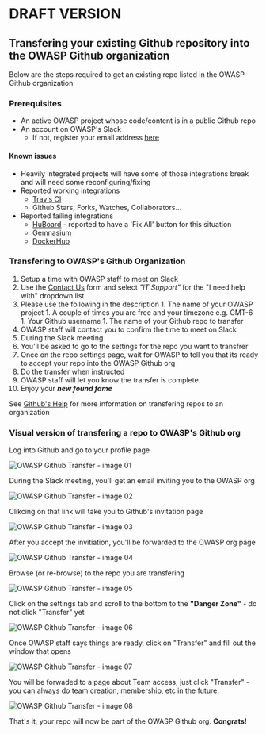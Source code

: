 # DRAFT VERSION

## Transfering your existing Github repository into the OWASP Github organization

Below are the steps required to get an existing repo listed in the OWASP Github organization

### Prerequisites

* An active OWASP project whose code/content is in a public Github repo
* An account on OWASP's Slack 
  * If not, register your email address [here](http://owasp.herokuapp.com/)

#### Known issues

* Heavily integrated projects will have some of those integrations break and will need some reconfiguring/fixing
* Reported working integrations
  * [Travis CI](https://travis-ci.org/)
  * Github Stars, Forks, Watches, Collaborators...
* Reported failing integrations
  * [HuBoard](https://huboard.com/) - reported to have a 'Fix All' button for this situation
  * [Gemnasium](https://gemnasium.com/)
  * [DockerHub](https://hub.docker.com/)

### Transfering to OWASP's Github Organization

1. Setup a time with OWASP staff to meet on Slack
  1. Use the [Contact Us](https://www.tfaforms.com/308703) form and select _"IT Support"_ for the "I need help with" dropdown list
  1. Please use the following in the description
    1. The name of your OWASP project
    1. A couple of times you are free and your timezone e.g. GMT-6
    1. Your Github username
    1. The name of your Github repo to transfer
1. OWASP staff will contact you to confirm the time to meet on Slack
1. During the Slack meeting
  1. You'll be asked to go to the settings for the repo you want to transfrer
  1. Once on the repo settings page, wait for OWASP to tell you that its ready to accept your repo into the OWASP Github org
  1. Do the transfer when instructed
  1. OWASP staff will let you know the transfer is complete.
1. Enjoy your **_new found fame_**

See [Github's Help](https://help.github.com/articles/transferring-a-repository-owned-by-your-personal-account/#transferring-to-an-organization) for more information on transfering repos to an organization

### Visual version of transfering a repo to OWASP's Github org


Log into Github and go to your profile page

![OWASP Github Transfer - image 01](https://github.com/OWASP/owasp-projects-redux/raw/master/github-org/images/owasp-github-transfer-01.png "Go to your profile page on Github")

During the Slack meeting, you'll get an email inviting you to the OWASP org

![OWASP Github Transfer - image 02](https://github.com/OWASP/owasp-projects-redux/raw/master/github-org/images/owasp-github-transfer-02.png "Email invite to the OWASP Github org")

Clikcing on that link will take you to Github's invitation page

![OWASP Github Transfer - image 03](https://github.com/OWASP/owasp-projects-redux/raw/master/github-org/images/owasp-github-transfer-03.png "Github page inviting you to the OWASP org")

After you accept the invitiation, you'll be forwarded to the OWASP org page

![OWASP Github Transfer - image 04](https://github.com/OWASP/owasp-projects-redux/raw/master/github-org/images/owasp-github-transfer-04.png "Github page welcoming you to the OWASP org")

Browse (or re-browse) to the repo you are transfering

![OWASP Github Transfer - image 05](https://github.com/OWASP/owasp-projects-redux/raw/master/github-org/images/owasp-github-transfer-05.png "Go to the repo you are transfering")

Click on the settings tab and scroll to the bottom to the **"Danger Zone"** - do not click "Transfer" yet

![OWASP Github Transfer - image 06](https://github.com/OWASP/owasp-projects-redux/raw/master/github-org/images/owasp-github-transfer-06.png "Under the settings tab, scroll to the Danger Zone - no clicking yet")

Once OWASP staff says things are ready, click on "Transfer" and fill out the window that opens

![OWASP Github Transfer - image 07](https://github.com/OWASP/owasp-projects-redux/raw/master/github-org/images/owasp-github-transfer-07.png "Click Transfer and fill out the window that pops up")

You will be forwaded to a page about Team access, just click "Transfer" - you can always do team creation, membership, etc in the future.

![OWASP Github Transfer - image 08](https://github.com/OWASP/owasp-projects-redux/raw/master/github-org/images/owasp-github-transfer-08.png "You can skip Team access for now")

That's it, your repo will now be part of the OWASP Github org.  **Congrats!**






